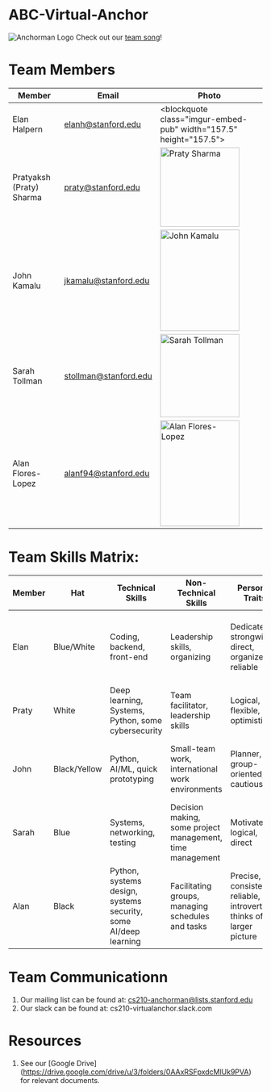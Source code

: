 # ABC-Virtual-Anchor
![Anchorman Logo](link-to-image)
Check out our [team song](https://open.spotify.com/track/6wDviYDtmSDZ0S6TVMM9Vc?si=6oxCXHBtTyeAkxPbD5y9Vg)!

# Team Members
Member | Email | Photo
--- | --- | ---
Elan Halpern | elanh@stanford.edu | <blockquote class="imgur-embed-pub" <a href="//imgur.com/a/NogYhMf"></a></blockquote><script async src="//s.imgur.com/min/embed.js" charset="utf-8"></script> width="157.5" height="157.5">
Pratyaksh (Praty) Sharma | praty@stanford.edu | <img src="https://i.imgur.com/qpkakAD.jpg" alt="Praty Sharma" width="157.5" height="157.5">
John Kamalu | jkamalu@stanford.edu | <img src="https://i.imgur.com/pebY6bg.jpg" alt="John Kamalu" width="157.5" height="201">
Sarah Tollman  | stollman@stanford.edu | <img src="https://i.imgur.com/2RB416X.jpg" alt="Sarah Tollman" width="157.5" height="164.4">
Alan Flores-Lopez | alanf94@stanford.edu | <img src="https://i.imgur.com/y6WLV1M.jpg" alt="Alan Flores-Lopez" width="157.5" height="210">

# Team Skills Matrix:

Member | Hat | Technical Skills | Non-Technical Skills | Personal Traits | Desired Growth | Weaknesses
--- | --- | --- | --- | --- | --- | ---
Elan | Blue/White | Coding, backend, front-end | Leadership skills, organizing | Dedicated strongwilled, direct, organizer, reliable | Feel comfortable trying things I might not be good at|Can have high expectations, inflexible, difficulty expressing emotion
Praty | White | Deep learning, Systems, Python, some cybersecurity | Team facilitator, leadership skills | Logical, flexible, optimistic | Project management and presentation skills | UI/UX, time management
John | Black/Yellow | Python, AI/ML, quick prototyping | Small-team work, international work environments | Planner, group-oriented, cautious | UI/UX research and design, security, AI/ML lifecycle | Presentation, prioritization, systems
Sarah | Blue | Systems, networking, testing | Decision making, some project management, time management | Motivated, logical, direct | Embedded systems & cybersecurity / launching attacks | AI, can be too blunt
Alan | Black | Python, systems design, systems security, some AI/deep learning | Facilitating groups, managing schedules and tasks | Precise, consistent, reliable, introverted, thinks of the larger picture | IoT security, applying deep learning, group dynamics, managing a budget | Can be fickle, sometimes hard to convince, introverted

# Team Communicationn
1. Our mailing list can be found at: cs210-anchorman@lists.stanford.edu
2. Our slack can be found at: cs210-virtualanchor.slack.com

# Resources
1. See our [Google Drive] (https://drive.google.com/drive/u/3/folders/0AAxRSFpxdcMlUk9PVA) for relevant documents. 
